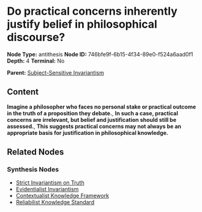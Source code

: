 # Do practical concerns inherently justify belief in philosophical discourse?

**Node Type:** antithesis
**Node ID:** 746bfe9f-6b15-4f34-89e0-f524a6aad0f1
**Depth:** 4
**Terminal:** No

**Parent:** [Subject-Sensitive Invariantism](subject-sensitive-invariantism-synthesis-fab48888-708c-445b-b397-d53563a1edd0.md)

## Content

**Imagine a philosopher who faces no personal stake or practical outcome in the truth of a proposition they debate.**, **In such a case, practical concerns are irrelevant, but belief and justification should still be assessed.**, **This suggests practical concerns may not always be an appropriate basis for justification in philosophical knowledge.**

## Related Nodes

### Synthesis Nodes

- [Strict Invariantism on Truth](strict-invariantism-on-truth-synthesis-b025011f-1886-4d20-8b4a-d9eb4f74b5cf.md)
- [Evidentialist Invariantism](evidentialist-invariantism-synthesis-5d81611c-dd3a-4fa1-ad9f-7c8b45e24aed.md)
- [Contextualist Knowledge Framework](contextualist-knowledge-framework-synthesis-7755f593-4e48-464e-af40-91688242c9b1.md)
- [Reliabilist Knowledge Standard](reliabilist-knowledge-standard-synthesis-2f745d65-cf68-4009-826e-91607e135be0.md)
